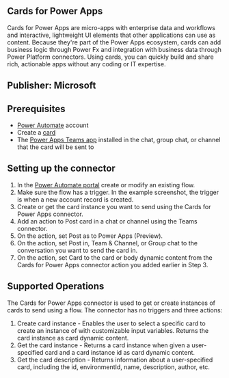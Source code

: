 ﻿## Cards for Power Apps
Cards for Power Apps are micro-apps with enterprise data and workflows and interactive, lightweight UI elements that other applications can use as content. Because they're part of the Power Apps ecosystem, cards can add business logic through Power Fx and integration with business data through Power Platform connectors. Using cards, you can quickly build and share rich, actionable apps without any coding or IT expertise.

## Publisher: Microsoft ​

## Prerequisites
* [Power Automate](https://make.powerautomate.com/) account
* Create a [card](https://learn.microsoft.com/en-us/power-apps/cards/tutorials/hello-world-card)
* The [Power Apps Teams app](https://learn.microsoft.com/en-us/power-apps/cards/send-a-card/send-card-in-teams) installed in the chat, group chat, or channel that the card will be sent to

## Setting up the connector
1. In the [Power Automate portal](https://make.powerautomate.com/) create or modify an existing flow.
2. Make sure the flow has a trigger. In the example screenshot, the trigger is when a new account record is created. 
3. Create or get the card instance you want to send using the Cards for Power Apps connector.
4. Add an action to Post card in a chat or channel using the Teams connector.
5. On the action, set Post as to Power Apps (Preview).
6. On the action, set Post in, Team & Channel, or Group chat to the conversation you want to send the card in. 
7. On the action, set Card to the card or body dynamic content from the Cards for Power Apps connector action you added earlier in Step 3.

## Supported Operations
The Cards for Power Apps connector is used to get or create instances of cards to send using a flow. The connector has no triggers and three actions:
1. Create card instance - Enables the user to select a specific card to create an instance of with customizable input variables. Returns the card instance as card dynamic content.
2. Get the card instance - Returns a card instance when given a user-specified card and a card instance id as card dynamic content.
3. Get the card description - Returns information about a user-specified card, including the id, environmentId, name, description, author, etc.